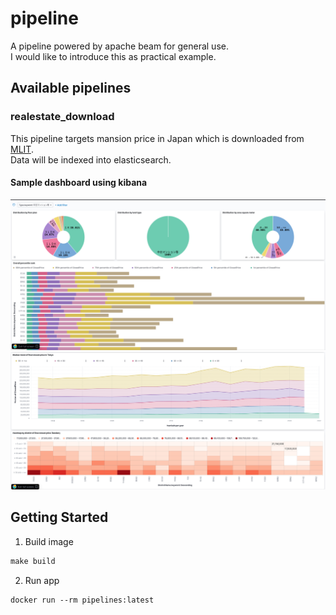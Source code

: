 # pipeline

A pipeline powered by apache beam for general use.  
I would like to introduce this as practical example.

## Available pipelines

### realestate_download

This pipeline targets mansion price in Japan which is downloaded from [MLIT](https://www.land.mlit.go.jp/webland/servlet/MainServlet).  
Data will be indexed into elasticsearch.

#### Sample dashboard using kibana

![](images/RealEstate1.png)
![](images/RealEstate2.png)

## Getting Started

1. Build image
```markdown
make build
```

2. Run app
```markdown
docker run --rm pipelines:latest
```
